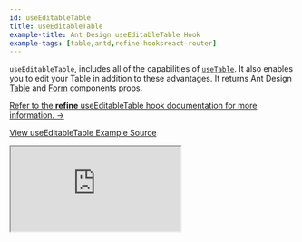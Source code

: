 ```yaml
---
id: useEditableTable
title: useEditableTable
example-title: Ant Design useEditableTable Hook
example-tags: [table,antd,refine-hooksreact-router]
---
```


`useEditableTable`, includes all of the capabilities of [`useTable`](/docs/api-reference/antd/hooks/table/useTable/). It also enables you to edit your Table in addition to these advantages. It returns Ant Design [Table](https://ant.design/components/table/#API) and [Form](https://ant.design/components/form/#API) components props.

[Refer to the **refine** useEditableTable hook documentation for more information. →](/docs/api-reference/antd/hooks/table/useEditableTable/)

[View useEditableTable Example Source](https://github.com/pankod/refine/tree/master/examples/table/antd/useEditableTable)

<iframe loading="lazy" src="https://stackblitz.com//github/pankod/refine/tree/master/examples/table/antd/useEditableTable?embed=1&view=preview&theme=dark&preset=node&ctl=1"
    style={{width: "100%", height:"80vh", border: "0px", borderRadius: "8px", overflow:"hidden"}}
    title="refine-use-editable-table-example"
></iframe>
